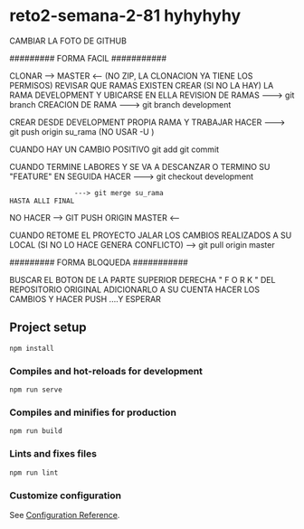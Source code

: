 # reto2-semana-2-81 hyhyhyhy

CAMBIAR LA FOTO DE  GITHUB  

#########       FORMA FACIL      ###########

CLONAR   -->  MASTER  <--  (NO ZIP, LA CLONACION YA TIENE LOS PERMISOS)
REVISAR QUE RAMAS EXISTEN
CREAR (SI NO LA HAY) LA RAMA  DEVELOPMENT Y UBICARSE EN ELLA
REVISION DE RAMAS   ---> git branch
CREACION DE RAMA    ---> git branch development

CREAR DESDE DEVELOPMENT PROPIA RAMA Y TRABAJAR
           HACER    ---> git push origin su_rama    (NO USAR -U  )

CUANDO HAY UN CAMBIO POSITIVO    git add      git commit

CUANDO TERMINE  LABORES Y SE VA A DESCANZAR O TERMINO SU "FEATURE"
EN SEGUIDA HACER    ---> git checkout development

                    ---> git merge su_rama
    HASTA ALLI FINAL

NO HACER  -->  GIT PUSH ORIGIN MASTER <--


CUANDO RETOME EL PROYECTO
JALAR LOS CAMBIOS REALIZADOS A SU LOCAL (SI NO LO HACE GENERA CONFLICTO)
--> git pull origin master


#########       FORMA BLOQUEDA      ###########

BUSCAR EL BOTON DE LA PARTE SUPERIOR DERECHA   " F O R K "    DEL REPOSITORIO ORIGINAL
ADICIONARLO A SU CUENTA
HACER LOS CAMBIOS Y HACER PUSH   ....Y ESPERAR


## Project setup
```
npm install
```

### Compiles and hot-reloads for development
```
npm run serve
```

### Compiles and minifies for production
```
npm run build
```

### Lints and fixes files
```
npm run lint
```

### Customize configuration
See [Configuration Reference](https://cli.vuejs.org/config/).
